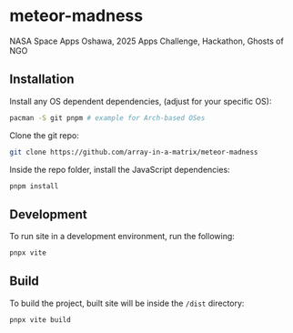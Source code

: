 # meteor-madness
NASA Space Apps Oshawa, 2025 Apps Challenge, Hackathon, Ghosts of NGO

## Installation

Install any OS dependent dependencies, (adjust for your specific OS):

```sh
pacman -S git pnpm # example for Arch-based OSes
```

Clone the git repo:

```sh
git clone https://github.com/array-in-a-matrix/meteor-madness
```

Inside the repo folder, install the JavaScript dependencies:

```sh
pnpm install
```

## Development

To run site in a development environment, run the following:

```sh
pnpx vite
```

## Build

To build the project, built site will be inside the `/dist` directory:

```sh
pnpx vite build
```

